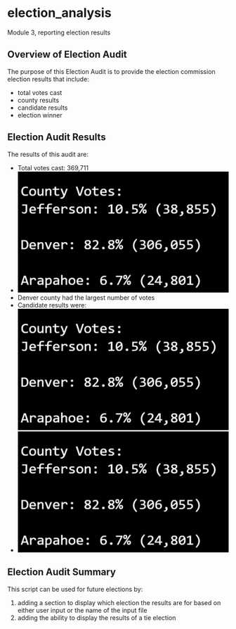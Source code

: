 # election_analysis
Module 3, reporting election results
## Overview of Election Audit
The purpose of this Election Audit is to provide the election commission election results that include: 
* total votes cast
* county results
* candidate results
* election winner

## Election Audit Results
The results of this audit are:
* Total votes cast: 369,711
* ![County results image](https://github.com/JacquelineCl/election_analysis/blob/7c156d4987432dfd3ab7cebb19913b261285d525/Resources/county_results.PNG)
* Denver county had the largest number of votes
* Candidate results were: 
![Candidate results image](https://github.com/JacquelineCl/election_analysis/blob/7c156d4987432dfd3ab7cebb19913b261285d525/Resources/county_results.PNG)
* ![Winner results image](https://github.com/JacquelineCl/election_analysis/blob/7c156d4987432dfd3ab7cebb19913b261285d525/Resources/county_results.PNG)

## Election Audit Summary
This script can be used for future elections by:
1. adding a section to display which election the results are for based on either user input or the name of the input file
2. adding the ability to display the results of a tie election